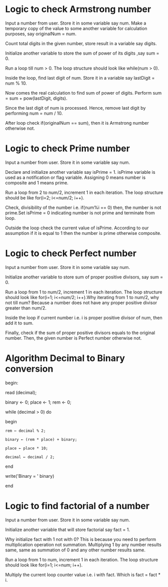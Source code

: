 # Logic to check Armstrong number


Input a number from user. Store it in some variable say num. Make a temporary copy of the value to some another variable for calculation purposes, say originalNum = num.

Count total digits in the given number, store result in a variable say digits.

Initialize another variable to store the sum of power of its digits ,say sum = 0.

Run a loop till num > 0. The loop structure should look like while(num > 0).

Inside the loop, find last digit of num. Store it in a variable say lastDigit = num % 10.

Now comes the real calculation to find sum of power of digits. Perform sum = sum + pow(lastDigit, digits).

Since the last digit of num is processed. Hence, remove last digit by performing num = num / 10.

After loop check if(originalNum == sum), then it is Armstrong number otherwise not.




# Logic to check Prime number


Input a number from user. Store it in some variable say num.

Declare and initialize another variable say isPrime = 1. isPrime variable is used as a notification or flag variable. Assigning 0 means number is composite and 1 means prime.

Run a loop from 2 to num/2, increment 1 in each iteration. The loop structure should be like for(i=2; i<=num/2; i++).

Check, divisibility of the number i.e. if(num%i == 0) then, the number is not prime.Set isPrime = 0 indicating number is not prime and terminate from loop.

Outside the loop check the current value of isPrime. According to our assumption if it is equal to 1 then the number is prime otherwise composite.




# Logic to check Perfect number


Input a number from user. Store it in some variable say num.

Initialize another variable to store sum of proper positive divisors, say sum = 0.

Run a loop from 1 to num/2, increment 1 in each iteration. The loop structure should look like for(i=1; i<=num/2; i++).Why iterating from 1 to num/2, why not till num? Because a number does not have any proper positive divisor greater than num/2.

Inside the loop if current number i.e. i is proper positive divisor of num, then add it to sum.

Finally, check if the sum of proper positive divisors equals to the original number. Then, the given number is Perfect number otherwise not.




# Algorithm Decimal to Binary conversion


begin:

read (decimal);

binary ← 0; place ← 1; rem ← 0;

while (decimal > 0) do 

begin 

    rem ← decimal % 2;

    binary ← (rem * place) + binary;

    place ← place * 10;

    decimal ← decimal / 2;

end

write('Binary = ' binary)

end




# Logic to find factorial of a number


Input a number from user. Store it in some variable say num.

Initialize another variable that will store factorial say fact = 1.

Why initialize fact with 1 not with 0? This is because you need to perform multiplication operation not summation. Multiplying 1 by any number results same, same as summation of 0 and any other number results same.


Run a loop from 1 to num, increment 1 in each iteration. The loop structure should look like for(i=1; i<=num; i++).

Multiply the current loop counter value i.e. i with fact. Which is fact = fact * i.


